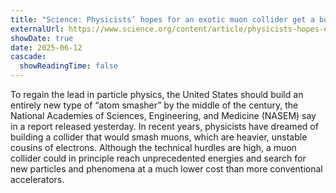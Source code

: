 ```yaml
---
title: "Science: Physicists’ hopes for an exotic muon collider get a boost" 
externalUrl: https://www.science.org/content/article/physicists-hopes-exotic-muon-collider-get-boost
showDate: true
date: 2025-06-12
cascade:
  showReadingTime: false
---
```

To regain the lead in particle physics, the United States should build an entirely new type of “atom smasher” by the middle of the century, the National Academies of Sciences, Engineering, and Medicine (NASEM) say in a report released yesterday. In recent years, physicists have dreamed of building a collider that would smash muons, which are heavier, unstable cousins of electrons. Although the technical hurdles are high, a muon collider could in principle reach unprecedented energies
and search for new particles and phenomena at a much lower cost than more conventional accelerators.
